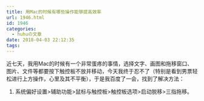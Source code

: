 ```yaml
---
title: 用Mac的时候有哪些操作能够提高效率
url: 1946.html
id: 1946
categories:
  - huhuの文章
date: 2018-04-03 22:12:35
tags:
---
```


近七天，我用Mac的时候有一个非常蛋疼的事情，选择文字、画图和拖移窗口、图片、文件等都要按下触控板不放并移动，今天我终于忍不了（特别是看到男票轻松进行上方操作，心里及其不平衡），于是我百度了一会，找到了解决方法：

1.  系统偏好设置>辅助功能>鼠标与触控板>触控板选项>启动脱移>三指拖移。